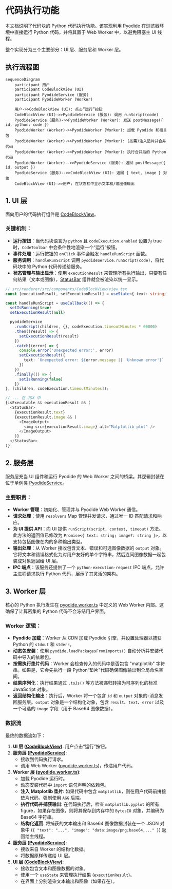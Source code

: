 # 代码执行功能

本文档说明了代码块的 Python 代码执行功能。该实现利用 [Pyodide][pyodide-link] 在浏览器环境中直接运行 Python 代码，并将其置于 Web Worker 中，以避免阻塞主 UI 线程。

整个实现分为三个主要部分：UI 层、服务层和 Worker 层。

## 执行流程图

```mermaid
sequenceDiagram
    participant 用户
    participant CodeBlockView (UI)
    participant PyodideService (服务)
    participant PyodideWorker (Worker)

    用户->>CodeBlockView (UI): 点击“运行”按钮
    CodeBlockView (UI)->>PyodideService (服务): 调用 runScript(code)
    PyodideService (服务)->>PyodideWorker (Worker): 发送 postMessage({ id, python: code })
    PyodideWorker (Worker)->>PyodideWorker (Worker): 加载 Pyodide 和相关包
    PyodideWorker (Worker)->>PyodideWorker (Worker): (按需)注入垫片并合并代码
    PyodideWorker (Worker)->>PyodideWorker (Worker): 执行合并后的 Python 代码
    PyodideWorker (Worker)-->>PyodideService (服务): 返回 postMessage({ id, output })
    PyodideService (服务)-->>CodeBlockView (UI): 返回 { text, image } 对象
    CodeBlockView (UI)->>用户: 在状态栏中显示文本和/或图像输出
```

## 1. UI 层

面向用户的代码执行组件是 [CodeBlockView][codeblock-view-link]。

### 关键机制：

- **运行按钮**：当代码块语言为 `python` 且 `codeExecution.enabled` 设置为 true 时，`CodeToolbar` 中会条件性地渲染一个“运行”按钮。
- **事件处理**：运行按钮的 `onClick` 事件会触发 `handleRunScript` 函数。
- **服务调用**：`handleRunScript` 调用 `pyodideService.runScript(code)`，将代码块中的 Python 代码传递给服务。
- **状态管理与输出显示**：使用 `executionResult` 来管理所有执行输出，只要有任何结果（文本或图像），[StatusBar][statusbar-link] 组件就会被渲染以统一显示。

```typescript
// src/renderer/src/components/CodeBlockView/view.tsx
const [executionResult, setExecutionResult] = useState<{ text: string; image?: string } | null>(null)

const handleRunScript = useCallback(() => {
  setIsRunning(true)
  setExecutionResult(null)

  pyodideService
    .runScript(children, {}, codeExecution.timeoutMinutes * 60000)
    .then((result) => {
      setExecutionResult(result)
    })
    .catch((error) => {
      console.error('Unexpected error:', error)
      setExecutionResult({
        text: `Unexpected error: ${error.message || 'Unknown error'}`
      })
    })
    .finally(() => {
      setIsRunning(false)
    })
}, [children, codeExecution.timeoutMinutes]);

// ... 在 JSX 中
{isExecutable && executionResult && (
  <StatusBar>
    {executionResult.text}
    {executionResult.image && (
      <ImageOutput>
        <img src={executionResult.image} alt="Matplotlib plot" />
      </ImageOutput>
    )}
  </StatusBar>
)}
```

## 2. 服务层

服务层充当 UI 组件和运行 Pyodide 的 Web Worker 之间的桥梁。其逻辑封装在位于单例类 [PyodideService][pyodide-service-link]。

### 主要职责：

- **Worker 管理**：初始化、管理并与 Pyodide Web Worker 通信。
- **请求处理**：使用 `resolvers` Map 管理并发请求，通过唯一 ID 匹配请求和响应。
- **为 UI 提供 API**：向 UI 提供 `runScript(script, context, timeout)` 方法。此方法的返回值已修改为 `Promise<{ text: string; image?: string }>`，以支持包括图像在内的多种输出类型。
- **输出处理**：从 Worker 接收包含文本、错误和可选图像数据的 `output` 对象。它将文本和错误格式化为对用户友好的单个字符串，然后连同图像数据一起包装成对象返回给 UI 层。
- **IPC 端点**：该服务还提供了一个 `python-execution-request` IPC 端点，允许主进程请求执行 Python 代码，展示了其灵活的架构。

## 3. Worker 层

核心的 Python 执行发生在 [pyodide.worker.ts][pyodide-worker-link] 中定义的 Web Worker 内部。这确保了计算密集的 Python 代码不会冻结用户界面。

### Worker 逻辑：

- **Pyodide 加载**：Worker 从 CDN 加载 Pyodide 引擎，并设置处理器以捕获 Python 的 `stdout` 和 `stderr`。
- **动态包安装**：使用 `pyodide.loadPackagesFromImports()` 自动分析并安装代码中导入的依赖包。
- **按需执行垫片代码**：Worker 会检查传入的代码中是否包含 "matplotlib" 字符串。如果是，它会先执行一段 Python“垫片”代码确保图像输出到全局命名空间。
- **结果序列化**：执行结果通过 `.toJs()` 等方法被递归转换为可序列化的标准 JavaScript 对象。
- **返回结构化输出**：执行后，Worker 将一个包含 `id` 和 `output` 对象的-消息发回服务层。`output` 对象是一个结构化对象，包含 `result`、`text`、`error` 以及一个可选的 `image` 字段（用于 Base64 图像数据）。

### 数据流

最终的数据流如下：

1.  **UI 层 ([CodeBlockView][codeblock-view-link])**: 用户点击“运行”按钮。
2.  **服务层 ([PyodideService][pyodide-service-link])**:
    - 接收到代码执行请求。
    - 调用 Web Worker ([pyodide.worker.ts][pyodide-worker-link])，传递用户代码。
3.  **Worker 层 ([pyodide.worker.ts][pyodide-worker-link])**:
    - 加载 Pyodide 运行时。
    - 动态安装代码中 `import` 语句声明的依赖包。
    - **注入 Matplotlib 垫片**: 如果代码中包含 `matplotlib`，则在用户代码前拼接垫片代码，强制使用 `AGG` 后端。
    - **执行代码并捕获输出**: 在代码执行后，检查 `matplotlib.pyplot` 的所有 figure，如果存在图像，则将其保存到内存中的 `BytesIO` 对象，并编码为 Base64 字符串。
    - **结构化返回**: 将捕获的文本输出和 Base64 图像数据封装在一个 JSON 对象中 (`{ "text": "...", "image": "data:image/png;base64,..." }`) 返回给主线程。
4.  **服务层 ([PyodideService][pyodide-service-link])**:
    - 接收来自 Worker 的结构化数据。
    - 将数据原样传递给 UI 层。
5.  **UI 层 ([CodeBlockView][codeblock-view-link])**:
    - 接收包含文本和图像数据的对象。
    - 使用一个 `useState` 来管理执行结果 (`executionResult`)。
    - 在界面上分别渲染文本输出和图像（如果存在）。

<!-- Link Definitions -->

[pyodide-link]: https://pyodide.org/
[codeblock-view-link]: /src/renderer/src/components/CodeBlockView/view.tsx
[pyodide-service-link]: /src/renderer/src/services/PyodideService.ts
[pyodide-worker-link]: /src/renderer/src/workers/pyodide.worker.ts
[statusbar-link]: /src/renderer/src/components/CodeBlockView/StatusBar.tsx

